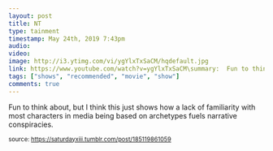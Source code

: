 ```yaml
---
layout: post
title: NT
type: tainment
timestamp: May 24th, 2019 7:43pm
audio: 
video: 
image: http://i3.ytimg.com/vi/ygYlxTxSaCM/hqdefault.jpg
link: https://www.youtube.com/watch?v=ygYlxTxSaCM\summary:  Fun to think about, but I think this just shows how a lack of familiarity with most characters in media being based on archetypes fuels ...
tags: ["shows", "recommended", "movie", "show"]
comments: true
---
```

    
Fun to think about, but I think this just shows how a lack of familiarity with most characters in media being based on archetypes fuels narrative conspiracies.
<br/>
 
  
<small>source: https://saturdayxiii.tumblr.com/post/185119861059</small>